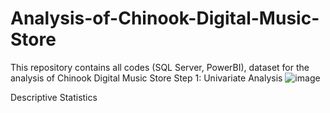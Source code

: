 # Analysis-of-Chinook-Digital-Music-Store
This repository contains all codes (SQL Server, PowerBI), dataset for the analysis of Chinook Digital Music Store
Step 1: Univariate Analysis
![image](https://github.com/user-attachments/assets/65beb054-c926-4851-97a3-a85c80665f50)

Descriptive Statistics
